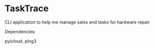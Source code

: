 # TaskTrace
CLI application to help me manage sales and tasks for hardware repair

Dependencies:

pyicloud, ping3
